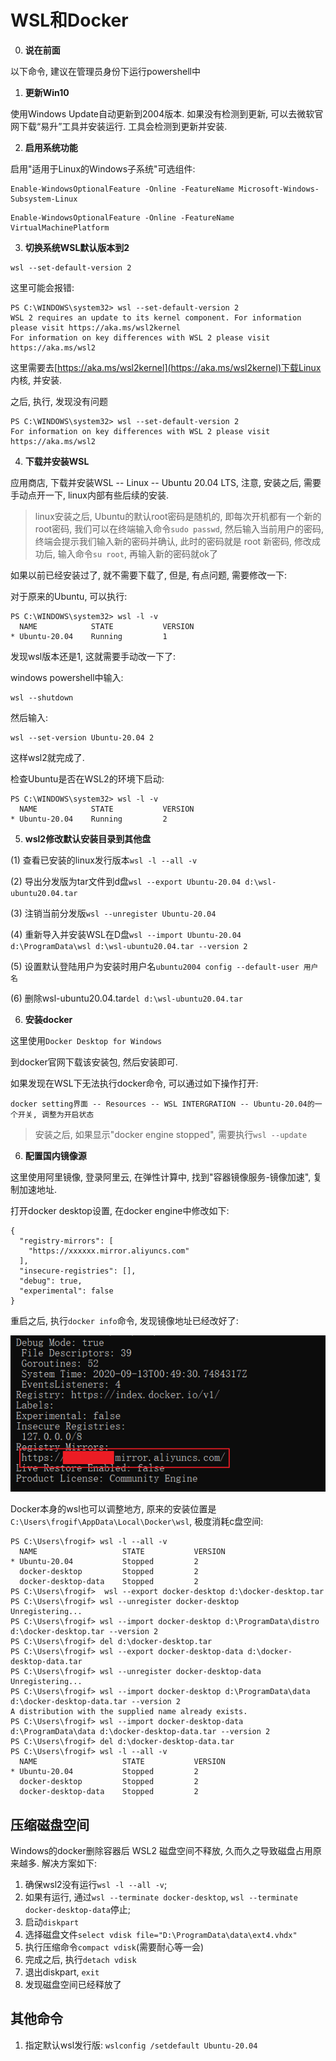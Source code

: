 # WSL和Docker

0. **说在前面**

以下命令, 建议在管理员身份下运行powershell中

1. **更新Win10**

使用Windows Update自动更新到2004版本. 如果没有检测到更新, 可以去微软官网下载“易升”工具并安装运行. 工具会检测到更新并安装.

2. **启用系统功能**

启用"适用于Linux的Windows子系统"可选组件:

```
Enable-WindowsOptionalFeature -Online -FeatureName Microsoft-Windows-Subsystem-Linux
```

<!--启用“虚拟机平台”可选组件:-->

```
Enable-WindowsOptionalFeature -Online -FeatureName VirtualMachinePlatform
```

3. **切换系统WSL默认版本到2**

```
wsl --set-default-version 2
```

这里可能会报错:

```
PS C:\WINDOWS\system32> wsl --set-default-version 2
WSL 2 requires an update to its kernel component. For information please visit https://aka.ms/wsl2kernel
For information on key differences with WSL 2 please visit https://aka.ms/wsl2
```

这里需要去[https://aka.ms/wsl2kernel](https://aka.ms/wsl2kernel)下载Linux 内核, 并安装.

之后, 执行, 发现没有问题

```
PS C:\WINDOWS\system32> wsl --set-default-version 2
For information on key differences with WSL 2 please visit https://aka.ms/wsl2
```

4. **下载并安装WSL**

应用商店, 下载并安装WSL -- Linux -- Ubuntu 20.04 LTS, 注意, 安装之后, 需要手动点开一下, linux内部有些后续的安装.

> linux安装之后, Ubuntu的默认root密码是随机的, 即每次开机都有一个新的root密码, 我们可以在终端输入命令```sudo passwd```, 然后输入当前用户的密码, 终端会提示我们输入新的密码并确认, 此时的密码就是 root 新密码, 修改成功后, 输入命令```su root```, 再输入新的密码就ok了

如果以前已经安装过了, 就不需要下载了, 但是, 有点问题, 需要修改一下:

对于原来的Ubuntu, 可以执行:

```
PS C:\WINDOWS\system32> wsl -l -v
  NAME            STATE           VERSION
* Ubuntu-20.04    Running         1
```

发现wsl版本还是1, 这就需要手动改一下了:

windows powershell中输入:

```
wsl --shutdown
```

然后输入:

```
wsl --set-version Ubuntu-20.04 2
```

这样wsl2就完成了.

检查Ubuntu是否在WSL2的环境下启动:

```
PS C:\WINDOWS\system32> wsl -l -v
  NAME            STATE           VERSION
* Ubuntu-20.04    Running         2
```

5. **wsl2修改默认安装目录到其他盘**

(1)  查看已安装的linux发行版本```wsl -l --all -v```

(2)  导出分发版为tar文件到d盘```wsl --export Ubuntu-20.04 d:\wsl-ubuntu20.04.tar```

(3)  注销当前分发版```wsl --unregister Ubuntu-20.04```

(4)  重新导入并安装WSL在D盘```wsl --import Ubuntu-20.04 d:\ProgramData\wsl d:\wsl-ubuntu20.04.tar --version 2```

(5)  设置默认登陆用户为安装时用户名```ubuntu2004 config --default-user 用户名```

(6)  删除wsl-ubuntu20.04.tar```del d:\wsl-ubuntu20.04.tar```

6. **安装docker**

这里使用```Docker Desktop for Windows```

到docker官网下载该安装包, 然后安装即可.

如果发现在WSL下无法执行docker命令, 可以通过如下操作打开:

```
docker setting界面 -- Resources -- WSL INTERGRATION -- Ubuntu-20.04的一个开关, 调整为开启状态
```

> 安装之后, 如果显示"docker engine stopped", 需要执行```wsl --update```


6. **配置国内镜像源**
 
这里使用阿里镜像, 登录阿里云, 在弹性计算中, 找到"容器镜像服务-镜像加速", 复制加速地址.

打开docker desktop设置, 在docker engine中修改如下:

```
{
  "registry-mirrors": [
    "https://xxxxxx.mirror.aliyuncs.com"
  ],
  "insecure-registries": [],
  "debug": true,
  "experimental": false
}
```

重启之后, 执行```docker info```命令, 发现镜像地址已经改好了:

![image](img/docker_image_address.png)


Docker本身的wsl也可以调整地方, 原来的安装位置是```C:\Users\frogif\AppData\Local\Docker\wsl```, 极度消耗c盘空间:
```
PS C:\Users\frogif> wsl -l --all -v
  NAME                   STATE           VERSION
* Ubuntu-20.04           Stopped         2
  docker-desktop         Stopped         2
  docker-desktop-data    Stopped         2
PS C:\Users\frogif>  wsl --export docker-desktop d:\docker-desktop.tar
PS C:\Users\frogif> wsl --unregister docker-desktop
Unregistering...
PS C:\Users\frogif> wsl --import docker-desktop d:\ProgramData\distro d:\docker-desktop.tar --version 2
PS C:\Users\frogif> del d:\docker-desktop.tar
PS C:\Users\frogif> wsl --export docker-desktop-data d:\docker-desktop-data.tar
PS C:\Users\frogif> wsl --unregister docker-desktop-data
Unregistering...
PS C:\Users\frogif> wsl --import docker-desktop d:\ProgramData\data d:\docker-desktop-data.tar --version 2
A distribution with the supplied name already exists.
PS C:\Users\frogif> wsl --import docker-desktop-data d:\ProgramData\data d:\docker-desktop-data.tar --version 2
PS C:\Users\frogif> del d:\docker-desktop-data.tar
PS C:\Users\frogif> wsl -l --all -v
  NAME                   STATE           VERSION
* Ubuntu-20.04           Stopped         2
  docker-desktop         Stopped         2
  docker-desktop-data    Stopped         2
```

## 压缩磁盘空间

Windows的docker删除容器后 WSL2 磁盘空间不释放, 久而久之导致磁盘占用原来越多. 解决方案如下:

1. 确保wsl2没有运行`wsl -l --all -v`;
2. 如果有运行, 通过`wsl --terminate docker-desktop`, `wsl --terminate docker-desktop-data`停止;
3. 启动`diskpart`
4. 选择磁盘文件`select vdisk file="D:\ProgramData\data\ext4.vhdx"`
5. 执行压缩命令`compact vdisk`(需要耐心等一会)
6. 完成之后, 执行`detach vdisk`
7. 退出diskpart, `exit`
8. 发现磁盘空间已经释放了

## 其他命令

1. 指定默认wsl发行版: ```wslconfig /setdefault Ubuntu-20.04```